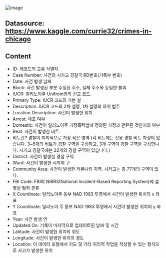 ![image](https://github.com/Shinzaen/crimes-in-Chicago/assets/107024182/1bf3e1e9-5973-478d-a16f-d8ebeb3cd24b)
## Datasource: https://www.kaggle.com/currie32/crimes-in-chicago
## Content
- ID: 레코드의 고유 식별자
- Case Number: 사건의 시카고 경찰국 RD번호(기록부 번호)
- Date: 사건 발생 날짜
- Block: 사건 발생된 부분 수정된 주소, 실제 주소와 동일한 블록
- IUCR: 일리노이주 Unifrom범죄 신고 코드.
- Primary Type: IUCR 코드의 기본 설
- Description: IUCR 코드의 2차 설명, 1차 설명의 하위 범주
- Location Description: 사건이 발생한 위치
- Arrest: 체포 여부
- Domestic: 사건이 일리노이주 가정폭력법에 정의된 가정과 관련된 것인지의 여부
- Beat: 사건이 발생한 비트.
 - 비트란? 경찰이 지리적으로 가장 작은 영역
    (각 비트에는 전용 경찰 비트 차량이 있습니다. 3~5개의 비트가 경찰 구역을 구성하고, 3개 구역이 경찰 구역을 구성합니다. 시카고 경찰국에는 22개의 경찰 구역이 있습니다.)
- District: 사건이 발생한 경찰 구역
- Ward: 사건이 발생한 시의회 구
- Community Area: 사건이 발생한 커뮤니티 지역. 시카고는 총 77개의 구역이 있다.
- FBI Code: FBI의 NIBRS(National Incident-Based Reporting System)에 설명된 범죄 분류
- X Coordinate: 일리노이주 동부 NAD 1983 투영에서 사건이 발생한 위치의 x 좌표
- Y Coordinate: 일리노이 주 동부 NAD 1983 투영에서 사건이 발생한 위치의 y 좌표
- Year: 사건 발생 연
- Updated On: 기록이 마지막으로 업데이트된 날짜 및 시간
- Latitude: 사건이 발생한 위치의 위도
- Longitude: 사건이 발생한 위치의 경도
- Location: 이 데이터 포털에서 지도 및 기타 지리적 작업을 작성할 수 있는 형식으로 사고가 발생한 위치
